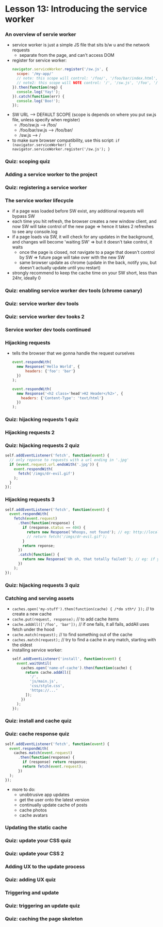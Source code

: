 # Lesson 13: Introducing the service worker

### An overview of servie worker
* service worker is just a simple JS file that sits b/w u and the network requests
  * separate from the page, and can't access DOM
* register for service worker:
  ```js
  navigator.serviceWorker.register('/sw.js', {
    scope: '/my-app/'
    // note: this scope will control: '/foo/', '/foo/bar/index.html', '/foo/bar'
    // note2: this scope will NOTE control: '/', '/sw.js', '/foo', '/foo.html'
  }).then(function(reg) {
    console.log('Yay!');
  }).catch(function(err) {
    console.log('Boo!');
  });
  ```
* SW URL --> DEFAULT SCOPE (scope is depends on where you put sw.js file, unless specify when register)
  * /foo/sw.js --> /foo/
  * /foo/bar/sw.js --> /foo/bar/
  * /sw.js --> /
* to make sure browser compatibility, use this script:
  `if (navigator.serviceWorker) { navigator.serviceWorker.register('/sw.js'); }`

### Quiz: scoping quiz
### Adding a service worker to the project
### Quiz: registering a service worker
### The service worker lifecycle
* if a page was loaded before SW exist, any additional requests will bypass SW
* each time you hit refresh, the browser creates a new window client, and now SW will take control of the new page
  => hence it takes 2 refreshes to see any console.log
* if a page loads via SW, it will check for any updates in the background, and changes will become 'waiting SW'
  => but it doesn't take control, it waits
  * once the page is closed, not navigate to a page that doesn't control by SW
  => future page will take over with the new SW
  * same browser update as chrome (update in the back, notify you, but doesn't actually update until you restart)
* strongly recommend to keep the cache time on your SW short, less than 24hr, ideally 0

### Quiz: enabling service worker dev tools (chrome canary)
### Quiz: service worker dev tools
### Quiz: service worker dev tooks 2
### Service worker dev tools continued
### Hijacking requests
* tells the browser that we gonna handle the request ourselves
  ```js
  event.respondWith(
    new Response('Hello World', {
        headers: {'foo': 'bar'}
    })
  );

  event.respondWith(
    new Response('<h2 class='head'>H2 Header</h2>', {
      headers: {'Content-Type': 'text/html'}
    })
  );
  ```

### Quiz: hijacking requests 1 quiz
### Hijacking requests 2
### Quiz: hijacking requests 2 quiz
  ```js
  self.addEventListener('fetch', function(event) {
    // only reponse to requests with a url ending in '.jpg'
    if (event.request.url.endsWith('.jpg')) {
      event.respondWith(
        fetch('/imgs/dr-evil.gif')
      );
    }
  });
  ```

### Hijacking requests 3
  ```js
  self.addEventListener('fetch', function(event) {
    event.respondWith(
      fetch(event.request)
        .then(function(response) {
          if (response.status == 404) {
            return new Response('Whoops, not found'); // eg: http://localhost:8888/abcdefg
            // return fetch('/imgs/dr-evil.gif');
          }
          return reponse;
        })
        .catch(function() {
          return new Response('Uh oh, that totally failed!'); // eg: if you turn wifi off
        })
      );
  });
  ```

### Quiz: hijacking requests 3 quiz
### Catching and serving assets
* `caches.open('my-stuff').then(function(cache) { /*do sth*/ });` // to create a new cache
* `cache.put(request, response);` // to add cache items
* `cache.addAll(['/foo', 'bar']);` // if one fails, it all fails, addAll uses fetch under the hood
* `cache.match(request);` // to find something out of the cache
* `caches.match(request);` // try to find a cache in any match, starting with the oldest
* installing service worker:
  ```js
  self.addEventListener('install', function(event) {
    event.waitUntil(
      caches.open('name-of-cache').then(function(cache) {
        return cache.addAll([
          '/',
          'js/main.js',
          'css/style.css',
          'https://...'
        ]);
      })
    );
  });
  ```

### Quiz: install and cache quiz
### Quiz: cache response quiz
  ```js
  self.addEventListener('fetch', function(event) {
    event.respondWith(
      caches.match(event.request)
        .then(function(response) {
          if (response) return response;
          return fetch(event.request);
        })
    );
  });
  ```
* more to do:
  * unobtrusive app updates
  * get the user onto the latest version
  * continually update cache of posts
  * cache photos
  * cache avatars

### Updating the static cache
### Quiz: update your CSS quiz
### Quiz: update your CSS 2
### Adding UX to the update process
### Quiz: adding UX quiz
### Triggering and update
### Quiz: triggering an update quiz
### Quiz: caching the page skeleton
